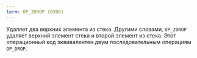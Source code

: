 ```yaml
---
term: OP_2DROP (0XD6)
---
```


Удаляет два верхних элемента из стека. Другими словами, `OP_2DROP` удаляет верхний элемент стека и второй элемент из стека. Этот операционный код эквивалентен двум последовательным операциям `OP_DROP`.
